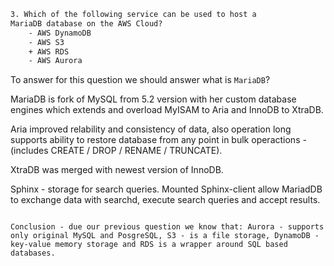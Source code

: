 ```txt
3. Which of the following service can be used to host a
MariaDB database on the AWS Cloud?
    - AWS DynamoDB
    - AWS S3
    + AWS RDS
    - AWS Aurora
```

To answer for this question we should answer what is `MariaDB`? 

MariaDB is fork of MySQL from 5.2 version with her custom database engines which extends and overload MyISAM to Aria and InnoDB to XtraDB. 

Aria improved relability and consistency of data, also operation long supports ability to restore database from any point in bulk operactions - (includes CREATE / DROP / RENAME / TRUNCATE).

XtraDB was merged with newest version of InnoDB. 

Sphinx - storage for search queries. Mounted Sphinx-client allow MariadDB to exchange data with searchd, execute search queries and accept results.
```

Conclusion - due our previous question we know that: Aurora - supports only original MySQL and PosgreSQL, S3 - is a file storage, DynamoDB - key-value memory storage and RDS is a wrapper around SQL based databases. 
